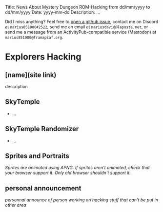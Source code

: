 Title: News About Mystery Dungeon ROM-Hacking from dd/mm/yyyy to dd/mm/yyyy
Date: yyyy-mm-dd
Description: ...

Did I miss anything? Feel free to [open a github issue](https://github.com/marius851000/pmd_hack_weekly/issues), contact me on Discord at ``marius851000#2522``, send me an email at ``mariusdavid@laposte.net``, or send me a message from an ActivityPub-compatible service (Mastodon) at ``marius851000@framapiaf.org``.

# Explorers Hacking
## [name](site link)
description

## SkyTemple
- ...

## SkyTemple Randomizer
- ...

## Sprites and Portraits
*Sprites are animated using APNG. If sprites aren't animated, check that your browser support it. Only old browser shouldn't support it.*

## personal announcement
*personnal announce of person working on hacking stuff that can't be put in other area*